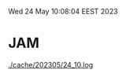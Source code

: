 Wed 24 May 10:08:04 EEST 2023
# JAM
<a href='./cache/202305/24_10.log'>./cache/202305/24_10.log</a>
